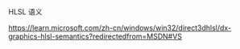 
HLSL  语义


<https://learn.microsoft.com/zh-cn/windows/win32/direct3dhlsl/dx-graphics-hlsl-semantics?redirectedfrom=MSDN#VS>